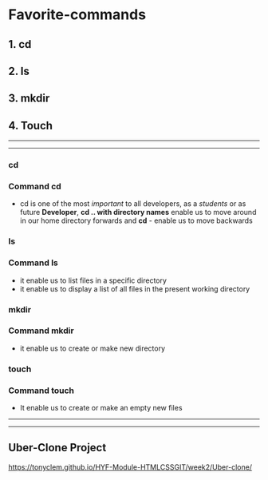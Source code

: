 # Favorite-commands

## 1. cd

## 2. ls

## 3. mkdir

## 4. Touch

---

---

### cd

### Command **cd**

- cd is one of the most _important_ to all developers, as a _students_ or as future **Developer**, **cd .. with directory names** enable us to move around in our home directory forwards and **cd** - enable us to move backwards

### ls

### Command **ls**

- it enable us to list files in a specific directory
- it enable us to display a list of all files in the present working directory

### mkdir

### Command **mkdir**

- it enable us to create or make new directory

### touch

### Command **touch**

- It enable us to create or make an empty new files

--- 
---

## Uber-Clone Project

https://tonyclem.github.io/HYF-Module-HTMLCSSGIT/week2/Uber-clone/
